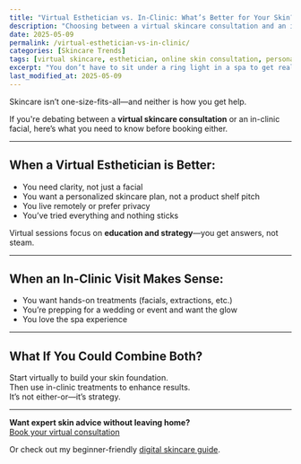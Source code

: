 ```yaml
---
title: "Virtual Esthetician vs. In-Clinic: What’s Better for Your Skin?"
description: "Choosing between a virtual skincare consultation and an in-clinic visit? Here's what each offers—and how to know what’s right for you."
date: 2025-05-09
permalink: /virtual-esthetician-vs-in-clinic/
categories: [Skincare Trends]
tags: [virtual skincare, esthetician, online skin consultation, personalized skincare]
excerpt: "You don’t have to sit under a ring light in a spa to get real skincare help. Here’s when virtual works—and when in-clinic makes sense."
last_modified_at: 2025-05-09
---
```


Skincare isn’t one-size-fits-all—and neither is how you get help.

If you're debating between a **virtual skincare consultation** or an in-clinic facial, here’s what you need to know before booking either.

---

## When a Virtual Esthetician is Better:

- You need clarity, not just a facial
- You want a personalized skincare plan, not a product shelf pitch
- You live remotely or prefer privacy
- You’ve tried everything and nothing sticks

Virtual sessions focus on **education and strategy**—you get answers, not steam.

---

## When an In-Clinic Visit Makes Sense:

- You want hands-on treatments (facials, extractions, etc.)
- You’re prepping for a wedding or event and want the glow
- You love the spa experience

---

## What If You Could Combine Both?

Start virtually to build your skin foundation.  
Then use in-clinic treatments to enhance results.  
It’s not either-or—it’s strategy.

---

**Want expert skin advice without leaving home?**  
[Book your virtual consultation](/book-now)

Or check out my beginner-friendly [digital skincare guide](/shop).